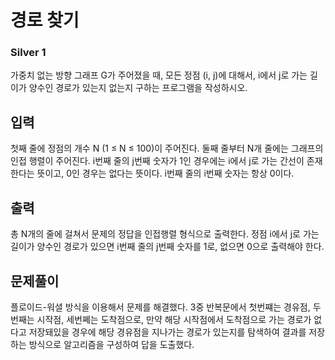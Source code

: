 # 경로 찾기

### Silver 1

가중치 없는 방향 그래프 G가 주어졌을 때, 모든 정점 (i, j)에 대해서, i에서 j로 가는 길이가 양수인 경로가 있는지 없는지 구하는 프로그램을 작성하시오.

## 입력
첫째 줄에 정점의 개수 N (1 ≤ N ≤ 100)이 주어진다. 둘째 줄부터 N개 줄에는 그래프의 인접 행렬이 주어진다. i번째 줄의 j번째 숫자가 1인 경우에는 i에서 j로 가는 간선이 존재한다는 뜻이고, 0인 경우는 없다는 뜻이다. i번째 줄의 i번째 숫자는 항상 0이다.

## 출력
총 N개의 줄에 걸쳐서 문제의 정답을 인접행렬 형식으로 출력한다. 정점 i에서 j로 가는 길이가 양수인 경로가 있으면 i번째 줄의 j번째 숫자를 1로, 없으면 0으로 출력해야 한다.

## 문제풀이
플로이드-워셜 방식을 이용해서 문제를 해결했다. 3중 반복문에서 첫번쨰는 경유점, 두번째는 시작점, 세번쩨는 도착점으로, 만약 해당 시작점에서 도착점으로 가는 경로가 없다고 저장돼있을 경우에 해당 경유점을 지나가는 경로가 있는지를 탐색하여 결과를 저장하는 방식으로 알고리즘을 구성하여 답을 도출했다.